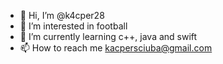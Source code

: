 - 👋 Hi, I’m @k4cper28
- 👀 I’m interested in football
- 🌱 I’m currently learning c++, java and swift
- 📫 How to reach me kacpersciuba@gmail.com

<!---
k4cper28/k4cper28 is a ✨ special ✨ repository because its `README.md` (this file) appears on your GitHub profile.
You can click the Preview link to take a look at your changes.
--->
